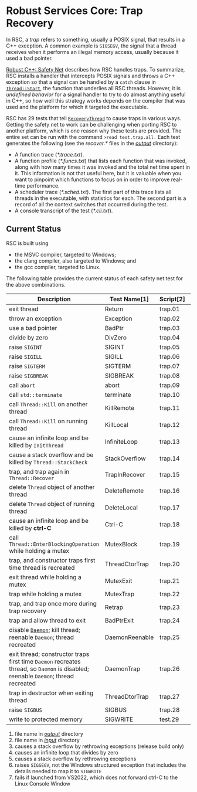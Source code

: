 # Robust Services Core: Trap Recovery

In RSC, a _trap_ refers to something, usually a POSIX signal, that results
in a C++ exception. A common example is `SIGSEGV`, the signal that a
thread receives when it performs an illegal memory access, usually because
it used a bad pointer.

[Robust C++: Safety Net](https://www.codeproject.com/Articles/5165710/Robust-Cplusplus-Safety-Net)
describes how RSC handles traps. To summarize, RSC installs a handler that
intercepts POSIX signals and throws a C++ exception so that a signal can be
handled by a `catch` clause in [`Thread::Start`](/src/nb/Thread.cpp), the
function that underlies all RSC threads. However, it is _undefined behavior_
for a signal handler to try to do almost anything useful in C++, so how well
this strategy works depends on the compiler that was used and the platform
for which it targeted the executable.

RSC has 29 tests that tell [`RecoveryThread`](/src/nt/NtIncrement.cpp)
to cause traps in various ways. Getting the safety net to work can be
challenging when porting RSC to another platform, which is one reason
why these tests are provided. The entire set can be run with the command
`>read test.trap.all.` Each test generates the following (see the
_recover.*_ files in the  [_output_](/output) directory):

  * A function trace (_*.trace.txt_).
  * A function profile (_*.funcs.txt_) that lists each function that was
invoked, along with how many times it was invoked and the total net time
spent in it. This information is not that useful here, but it is valuable
when you want to pinpoint which functions to focus on in order to improve
real-time performance.
  * A scheduler trace (_*.sched.txt_). The first part of this trace lists
all threads in the executable, with statistics for each. The second part is
a record of all the context switches that occurred during the test.
  * A console transcript of the test (_*.cli.txt_).
 
## Current Status

RSC is built using

- the MSVC compiler, targeted to Windows;
- the clang compiler, also targeted to Windows; and
- the gcc compiler, targeted to Linux.

The following table provides the current status of each safety net test for
the above combinations.

Description | Test Name[1] | Script[2] | MSVC/Windows | clang/Windows | gcc/Linux
----------- | ------------ | --------- | ------------ | ------------- | ---------
exit thread | Return | trap.01 | pass | pass | pass
throw an exception | Exception | trap.02 | pass | pass | pass
use a bad pointer | BadPtr | trap.03 | pass | pass | pass
divide by zero | DivZero | trap.04 | pass | **fail[4]** | pass
raise `SIGINT` | SIGINT | trap.05 | pass | pass | pass
raise `SIGILL` | SIGILL | trap.06 | pass | pass | pass
raise `SIGTERM` | SIGTERM | trap.07 | pass | pass | pass
raise `SIGBREAK` | SIGBREAK | trap.08 | pass | pass | n/a
call `abort` | abort | trap.09 | pass | pass | pass
call `std::terminate` | terminate | trap.10 | **fail[3]** | pass | **fail[5]**
call `Thread::Kill` on another thread | KillRemote | trap.11 | pass | pass | pass
call `Thread::Kill` on running thread | KillLocal | trap.12 | pass | pass | pass
cause an infinite loop and be killed by `InitThread` | InfiniteLoop | trap.13 | pass | pass | pass
cause a stack overflow and be killed by `Thread::StackCheck` | StackOverflow | trap.14 | pass | pass | pass
trap, and trap again in `Thread::Recover` | TrapInRecover | trap.15 | pass | pass | pass
delete `Thread` object of another thread | DeleteRemote | trap.16 | pass | pass | pass
delete `Thread` object of running thread | DeleteLocal | trap.17 | pass | pass | pass
cause an infinite loop and be killed by **ctrl-C** | Ctrl-C  | trap.18 | pass | pass | **pass[7]**
call `Thread::EnterBlockingOperation` while holding a mutex | MutexBlock | trap.19 | pass | pass | pass
trap, and constructor traps first time thread is recreated | ThreadCtorTrap | trap.20 | pass | pass | pass
exit thread while holding a mutex | MutexExit | trap.21 | pass | pass | pass
trap while holding a mutex | MutexTrap | trap.22 | pass | pass | pass
trap, and trap once more during trap recovery | Retrap | trap.23 | pass | pass | pass
trap and allow thread to exit | BadPtrExit | trap.24 | pass | pass | pass
disable [`Daemon`](/src/nb/Daemon.h); kill thread; reenable `Daemon`; thread recreated | DaemonReenable | trap.25 | pass | pass | pass
exit thread; constructor traps first time `Daemon` recreates thread, so `Daemon` is disabled; reenable `Daemon`; thread recreated | DaemonTrap | trap.26 | pass | pass | pass
trap in destructor when exiting thread | ThreadDtorTrap | trap.27 | pass | **fail[5]** | **fail[5]**
raise `SIGBUS` | SIGBUS | trap.28 | n/a | n/a | pass
write to protected memory | SIGWRITE | test.29 | pass | **fail[6]** | pass

  1. file name in [_output_](/output) directory
  2. file name in [_input_](/input) directory
  3. causes a stack overflow by rethrowing exceptions (release build only)
  4. causes an infinite loop that divides by zero
  5. causes a stack overflow by rethrowing exceptions
  6. raises `SIGSEGV`, not the Windows structured exception that includes
the details needed to map it to `SIGWRITE`
  7. fails if launched from VS2022, which does not forward ctrl-C to the 
Linux Console Window
